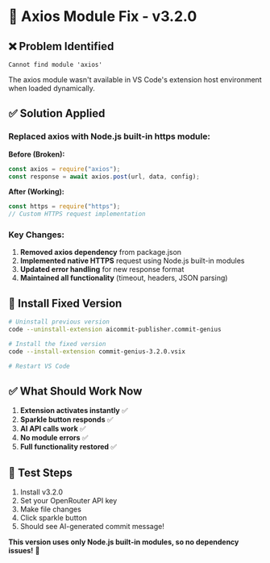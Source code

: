 # 🔧 Axios Module Fix - v3.2.0

## ❌ **Problem Identified**

```
Cannot find module 'axios'
```

The axios module wasn't available in VS Code's extension host environment when loaded dynamically.

## ✅ **Solution Applied**

### **Replaced axios with Node.js built-in https module:**

**Before (Broken):**

```javascript
const axios = require("axios");
const response = await axios.post(url, data, config);
```

**After (Working):**

```javascript
const https = require("https");
// Custom HTTPS request implementation
```

### **Key Changes:**

1. **Removed axios dependency** from package.json
2. **Implemented native HTTPS** request using Node.js built-in modules
3. **Updated error handling** for new response format
4. **Maintained all functionality** (timeout, headers, JSON parsing)

## 🚀 **Install Fixed Version**

```bash
# Uninstall previous version
code --uninstall-extension aicommit-publisher.commit-genius

# Install the fixed version
code --install-extension commit-genius-3.2.0.vsix

# Restart VS Code
```

## ✅ **What Should Work Now**

1. **Extension activates instantly** ✅
2. **Sparkle button responds** ✅  
3. **AI API calls work** ✅
4. **No module errors** ✅
5. **Full functionality restored** ✅

## 🧪 **Test Steps**

1. Install v3.2.0
2. Set your OpenRouter API key
3. Make file changes
4. Click sparkle button
5. Should see AI-generated commit message!

**This version uses only Node.js built-in modules, so no dependency issues!** 🎯
